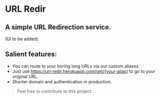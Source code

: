# URL Redir <img href="https://github.com/pranavhegde006/url-redir/blob/main/public/assets/new.png" size="16x16">
## A simple URL Redirection service.
(UI to be added)

## Salient features:
- You can route to your boring long URLs via our custom aliases.
- Just use <a href="https://url-redir.herokuapp.com/get/url-redir">https://url-redir.herokuapp.com/get/{your-alias}</a> to go to your original URL.
- Shorter domain and authentication in production.


> Feel free to contribute to this project.
